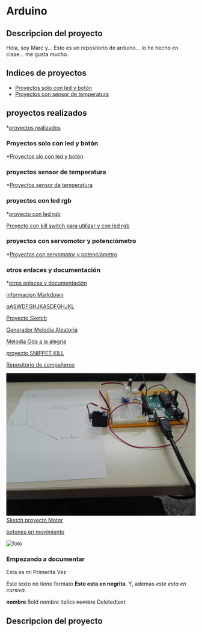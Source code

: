 
# Arduino 
## Descripcion del proyecto

Hola, soy Marc y... Esto es un repositorio de arduino... lo he hecho en clase... me gusta mucho. 

## Indices de proyectos

* [Proyectos solo con led y botón](https://github.com/marc125678/Arduino/blob/main/README.md#proyectos-solo-con-led-y-bot%C3%B3n)
* [Proyectos con sensor de temperatura]()

## proyectos realizados
*[proyectos realizados](https://github.com/marc125678/Arduino#proyectos-realizados)
### Proyectos solo con led y botón
*[Proyectos slo con led y botón](https://github.com/marc125678/Arduino/blob/main/README.md#proyectos-solo-con-led-y-bot%C3%B3n)

### proyectos sensor de temperatura
*[Proyectos sensor de temperatura](https://github.com/marc125678/Arduino#proyectos-sensor-de-temperatura)
### proyectos con led rgb
*[proyecto con led rgb](https://github.com/marc125678/Arduino#proyectos-con-led-rgb)

[Proyecto con kill switch para utilizar y con led rgb](https://github.com/marc125678/Arduino/blob/main/KILL_SWITCH.ino)

### proyectos con servomotor y potenciómetro
*[Proyectos con servomotor y potenciómetro](https://github.com/marc125678/Arduino#proyectos-con-servomotor-y-potenci%C3%B3metro)
### otros enlaces y documentación
*[otros enlaces y documentación](https://github.com/marc125678/Arduino#otros-enlaces-y-documentaci%C3%B3n)

[informacion Markdown](https://guides.github.com/pdfs/markdown-cheatsheet-online.pdf)


[qASWDFGHJKASDFGHJKL](https://github.com/marc125678/Arduino/blob/main/PWM3.ino)

[Proyecto Sketch](https://github.com/marc125678/Arduino/blob/main/sketch_feb04b.ino)

[Generador Melodia Aleatoria](https://github.com/marc125678/Arduino/blob/main/MELODIA_AUTOMATICA_MARC.ino)

[Melodia Oda a la alegría](https://github.com/marc125678/Arduino/blob/main/Oda_a_la_alegr_a.ino)

[proyecto SNIPPET KILL](https://github.com/marc125678/Arduino/blob/main/SNIPPET_KILL%20SWITCH.CPP)

[Repositorio de compañeros](https://github.com/d-prieto/arduinoCourse#repositorios-de-alumnos)

![foto](https://github.com/marc125678/Arduino/blob/main/IMG_20210208_123210.jpg)
[Sketch proyecto Motor](https://github.com/marc125678/Arduino/blob/main/sketch_proyecto_arduino_hoy.ino)

[botones en movimiento](https://github.com/marc125678/Arduino/blob/main/botones_movimiento_Marc.ino)

![foto](https://github.com/marc125678/Arduino/blob/main/IMG_20210209_120227.jpg)

### Empezando a documentar
Esta es mi Primerita Vez

Este texto no tiene formato **Este esta en negrita**. Y, ademas _este esta en cursiva_.

<b> nombre </b> Bold
<i> nombre</i> Italics
<del> nombre</del> Deletedtext
## Descripcion del proyecto




